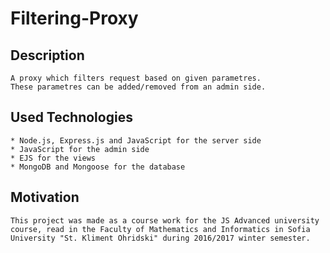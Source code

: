 # Filtering-Proxy
## Description

    A proxy which filters request based on given parametres.
    These parametres can be added/removed from an admin side.

## Used Technologies
    * Node.js, Express.js and JavaScript for the server side
    * JavaScript for the admin side
    * EJS for the views
    * MongoDB and Mongoose for the database
## Motivation

    This project was made as a course work for the JS Advanced university course, read in the Faculty of Mathematics and Informatics in Sofia University "St. Kliment Ohridski" during 2016/2017 winter semester.

